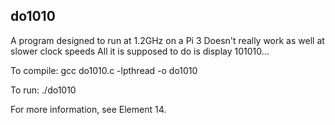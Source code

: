 do1010
------

A program designed to run at 1.2GHz on a Pi 3
Doesn't really work as well at slower clock speeds
All it is supposed to do is display 101010...

To compile:  gcc do1010.c -lpthread -o do1010

To run: ./do1010

For more information, see Element 14.
